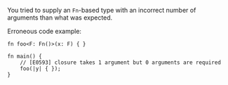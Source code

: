 You tried to supply an `Fn`-based type with an incorrect number of arguments
than what was expected.

Erroneous code example:

```compile_fail,E0593
fn foo<F: Fn()>(x: F) { }

fn main() {
    // [E0593] closure takes 1 argument but 0 arguments are required
    foo(|y| { });
}
```
